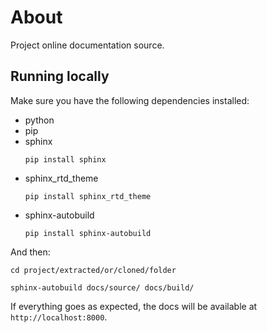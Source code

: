 # About
Project online documentation source.

## Running locally

Make sure you have the following dependencies installed:

- python
- pip
- sphinx
  ```
  pip install sphinx
  ```
- sphinx_rtd_theme
  ```
  pip install sphinx_rtd_theme
  ```
- sphinx-autobuild
  ```
  pip install sphinx-autobuild
  ```

And then:

```
cd project/extracted/or/cloned/folder
```

```
sphinx-autobuild docs/source/ docs/build/
```

If everything goes as expected, the docs will be available at  `http://localhost:8000`.